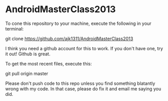 AndroidMasterClass2013
======================

To cone this repository to your machine, execute the following in your terminal:

git clone https://github.com/ajk1311/AndroidMasterClass2013

I think you need a github account for this to work. If you don't have one, try it out! Github is great.

To get the most recent files, execute this:

git pull origin master

Please don't push code to this repo unless you find something blatantly wrong with my code. In that case, please do fix it and email me saying you did. 


